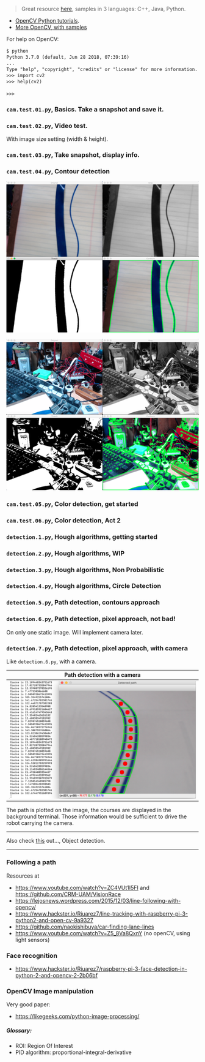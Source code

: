> Great resource [here](https://docs.opencv.org/master/d9/df8/tutorial_root.html),
> samples in 3 languages: C++, Java, Python.

- [OpenCV Python tutorials](https://opencv-python-tutroals.readthedocs.io/en/latest/py_tutorials/py_tutorials.html).
- [More OpenCV, with samples](https://github.com/kipr/opencv)

For help on OpenCV:
```buildoutcfg
$ python
Python 3.7.0 (default, Jun 28 2018, 07:39:16) 
...
Type "help", "copyright", "credits" or "license" for more information.
>>> import cv2
>>> help(cv2)

>>> 
```

### `cam.test.01.py`, Basics. Take a snapshot and save it.

### `cam.test.02.py`, Video test.
With image size setting (width & height).

### `cam.test.03.py`, Take snapshot, display info.

### `cam.test.04.py`, Contour detection

![ one ](./docimg/snap.01.png)

![ two ](./docimg/snap.02.png)

### `cam.test.05.py`, Color detection, get started

### `cam.test.06.py`, Color detection, Act 2

### `detection.1.py`, Hough algorithms, getting started

### `detection.2.py`, Hough algorithms, WIP

### `detection.3.py`, Hough algorithms, Non Probabilistic

### `detection.4.py`, Hough algorithms, Circle Detection

### `detection.5.py`, Path detection, contours approach

### `detection.6.py`, Path detection, pixel approach, not bad!
On only one static image. Will implement camera later.

### `detection.7.py`, Path detection, pixel approach, with camera
Like `detection.6.py`, with a camera.

| Path detection with a camera |
|:-----------------------------:|
| ![Path detection](./docimg/snap.03.png) |

The path is plotted on the image, the courses are displayed in the background terminal.
Those information would be sufficient to drive the robot carrying the camera. 

---

Also check [this](https://towardsdatascience.com/object-detection-with-10-lines-of-code-d6cb4d86f606) out..., Object detection.

---

### Following a path

Resources at
- https://www.youtube.com/watch?v=ZC4VUt1I5FI and https://github.com/CRM-UAM/VisionRace
- https://lejosnews.wordpress.com/2015/12/03/line-following-with-opencv/
- https://www.hackster.io/Rjuarez7/line-tracking-with-raspberry-pi-3-python2-and-open-cv-9a9327
- https://github.com/naokishibuya/car-finding-lane-lines
- https://www.youtube.com/watch?v=Z5_8Va8QxnY (no openCV, using light sensors)

### Face recognition
- https://www.hackster.io/Rjuarez7/raspberry-pi-3-face-detection-in-python-2-and-opencv-2-2b06bf

### OpenCV Image manipulation
Very good paper:
- https://likegeeks.com/python-image-processing/

##### Glossary:
- ROI: Region Of Interest
- PID algorithm: proportional-integral-derivative
